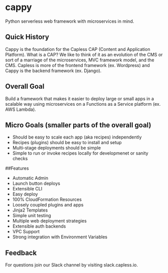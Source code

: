 # cappy
Python serverless web framework with microservices in mind. 

## Quick History
Cappy is the foundation for the Capless CAP (Content and Application Platform). What is a CAP? We like to think of it as an evolution of the CMS or sort of a marriage of the microservices, MVC framework model, and the CMS. Capless is more of the frontend framework (ex. Wordpress) and Cappy is the backend framework (ex. Django).

## Overall Goal
Build a framework that makes it easier to deploy large or small apps in a scalable way using microservices on a Functions as a Service platform (ex. AWS Lambda). 

## Micro Goals (smaller parts of the overall goal)
- Should be easy to scale each app (aka recipes) independently
- Recipes (plugins) should be easy to install and setup
- Multi-stage deployments should be simple
- Simple to run or invoke recipes locally for developmenet or sanity checks

##Features
- Automatic Admin
- Launch button deploys
- Extensible CLI
- Easy deploy
- 100% CloudFormation Resources
- Loosely coupled plugins and apps
- Jinja2 Templates
- Simple unit testing
- Multiple web deployment strategies
- Extensible auth backends
- VPC Support
- Strong integration with Environment Variables

## Feedback
For questions join our Slack channel by visiting slack.capless.io.
